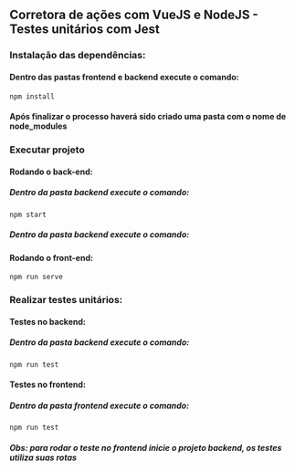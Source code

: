 ## Corretora de ações com VueJS e NodeJS - Testes unitários com Jest


### Instalação das dependências:


#### Dentro das pastas frontend e backend execute o comando:
```
npm install
```
#### Após finalizar o processo haverá sido criado uma pasta com o nome de node_modules


### Executar projeto

#### Rodando o back-end:

##### Dentro da pasta backend execute o comando:

```
npm start
```



##### Dentro da pasta backend execute o comando:

#### Rodando o front-end:

```
npm run serve
```


### Realizar testes unitários:

#### Testes no backend:

##### Dentro da pasta backend execute o comando:
```
npm run test
```

#### Testes no frontend:

##### Dentro da pasta frontend execute o comando:

```
npm run test
```
##### Obs: para rodar o teste no frontend inicie o projeto backend, os testes utiliza suas rotas